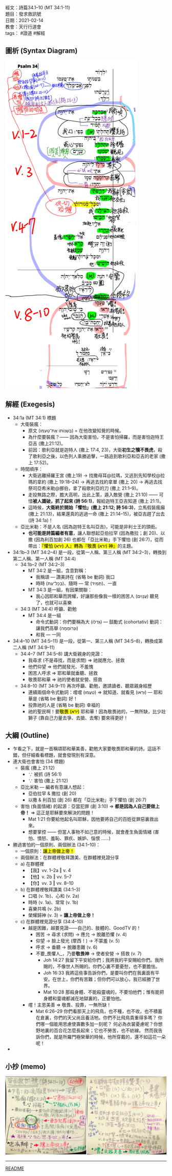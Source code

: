 經文：詩篇34.1–10 (MT 34:1-11)  
題目：發求救訊號  
日期：2021-02-14  
教會：天行行道會  
tags： #證道  #解經  

## 圖析 (Syntax Diagram)


![](images/2021-02-14%20%E8%A9%A934.1%E2%80%9310a.png)


## 解經 (Exegesis)
- 34:1a (MT 34:1) 標題
	- 大衛裝瘋：
		- 原文 (בְּשַׁנּוֹתוֹ אֶת־טַעְמוֹ) = 在他改變知覺的時候。
		- 為什麼要裝瘋？—— 因為大衛害怕，不是害怕掃羅，而是害怕迦特王亞吉  (撒上21:12)。
		- 前因：歌利亞就是迦特人 (撒上 17:4, 23)，大衛**初生之犢不畏虎**，殺了歌利亞之後，以色列人乘勝追擊，一路追到歌利亞和亞吉的老家 (撒上 17:52)。
	- 時間順序：
		- 大衛逃離掃羅王宮 (撒上19) → 找撒母耳@拉瑪，又逃到先知學校@拉瑪的拿約  (撒上 19:18–24) → 再逃去找約拿單 (撒上 20) → 再逃去找祭司亞希米勒@挪伯，拿了殺歌利亞的刀 (撒上 21:1–9)。
		- 走投無路之際，膽大高明，出此上策，遁入敵營 (撒上 21:10) —— 可惜**被人識破，抓了起來 (詩 56:1)**，報給迦特王亞吉知道 (撒上 21:1)。
		- 這時候，**大衛終於開始「懼怕」(撒上 21:12; 詩 56:3)**，立馬假裝瘋癲 (撒上 21:13)，結果還真的逃過一命 (撒上 21:14–15)，被亞吉趕了出去 (詩 34:1a)！
	- 亞比米勒：不是人名 (因為迦特王名叫亞吉)，可能是非利士王的頭銜。
		- **也可能是詩篇編者有意**，讓人聯想起亞伯拉罕 (因為撒拉；創 20)、以撒 (因為利百加創 26) 也都在「亞比米勒」手下懼怕 (創 26:7)，從而帶出：<mark>『懼怕 (ִירא) 人』轉為『敬畏 (ִירא) 神』</mark>的主題。
- 34:1b–3 (MT 34:2–4) 是一段，從第一人稱、第三人稱 (MT 34:2–3)，轉換到第二人稱、第一人稱 (MT 34:4)
	- 34:1b–2 (MT 34:2–3)
		- MT 34:2 是一組，含意對稱：
			- 我稱頌 — 讚美詩在 (省略 be 動詞) 我口
			- 時時 (בְּכָל־עֵת)、隨時 — 常 (תָּמִיד)、一直
		- MT 34:3 是一組，有因果關聯：
			- 我心因耶和華而誇耀，好讓那些像我一樣的困苦人 (עֲנָוִים) 聽見了，也就可以喜樂
	- 34:3 (MT 34:4) 呼籲、勸勉
		- MT 34:4 是一組
			- 命令式動詞：你們要稱為大 (גַּדְּלוּ) — 鼓勵式 (cohortativ) 動詞：讓我們高舉 (וּנְרוֹמְמָה)
			- 和我 — 一同
- 34:4–10 (MT 34:5–11) 是一段，從第一、第三人稱 (MT 34:5–8)，轉換成第二人稱 (MT 34:9–11)
	- 34:4–7 (MT 34:5–8) 講大衛親身的見證：
		- 我尋求 (不是尋找，而是求問) ⇒ 祂就應允、拯救
		- 他們仰望 ⇒ 他們就發光、不羞愧
		- 困苦人呼求 ⇒ 耶和華就垂聽、拯救
		- 敬畏耶和華 ⇒ 祂的使者就安營、搭救
	- 34:8–10 (MT 34:9–11) 再次呼籲、勸勉，邀請讀者、聽眾親身經歷
		- 連續兩個命令式動詞：嚐嚐 (טַעֲמוּ) ⇒ 就知道、就看見 (וּרְאוּ) — 耶和華是 (省略 be 動詞) 好！
		- 投靠祂的人是 (省略 be 動詞) 幸福的
		- 祂的聖民啊！要<mark>敬畏 (ִירא)</mark> 耶和華！因為敬畏祂的，一無所缺，比少壯獅子 (靠自己力量去爭、去搶、去奪) 要來得更好！

## 大綱 (Outline)
- 乍看之下，就是一首稱頌耶和華美善，勸勉大家要敬畏耶和華的詩。這話不錯，但仔細看看標題，就會發現別有深意。
- 連大衛也會害怕 (34 標題)
	- 裝瘋 (撒上 21:12)
		- ∵ 被抓 (詩 56:1) 
		- ∵ 害怕 (撒上 21:12)
	- 亞比米勒 — 編者有意讓人想起：
		- 亞伯拉罕 & 撒拉 (創 20)
		- 以撒 & 利百加 (創 26) 都在「亞比米勒」手下懼怕 (創 26:7)
	- 害怕 (負面情緒) 的起源：亞當犯罪 (創 3:10) ⇒ **都是因為人自己要做上帝！** ⇒ 這正是耶穌要來解決的問題！
		- Mat 1:21  你要給他起名叫耶穌，因他要將自己的百姓從罪惡裏救出來。
		- 想要掌控 —— 但當人事物不如己意的時候，就會產生負面情緒 (害怕、憤怒、羞恥、罪疚、嫉妒、惱恨 ……)
- 勝過害怕的一個原則、兩個辦法 (34:1–10)：
	- 一個原則：<mark>讓上帝做上帝！</mark>
	- 兩個辦法：在群體裡敬拜讚美、在群體裡見證分享
	- a) 在群體裡
		- 【我】vv. 1–2a ‖ v. 4
		- 【他】v. 2b ‖ vv. 5–7
		- 【你】vv. 3 ‖ vv. 8–10
	- b) 在群體裡敬拜讚美 (34:1–3)
		- 口唱 (v. 1b)、心和 (v. 2a)
		- 時時 (v. 1a)、常常 (v. 1b)
		- 喜樂共鳴 (v. 2b)
		- 榮耀歸神 (v. 3) = **讓上帝做上帝！**
	- c) 在群體裡見證分享 (34:4–10)
		- 越是困難，越要見證——自己的、肢體的、GoodTV 的！
			- 困苦 → 尋求 (求問) → 應允 → 脫離恐懼 (v. 4)
			- 仰望 → 臉上發光 (摩西！) → 不蒙羞 (v. 5)
			- 呼求 → 垂聽 → 脫離患難 (v. 6)
			- 不要_畏懼人_，乃要**敬畏神** → 使者安營 → 搭救 (v. 7)
				- Joh 14:27 我留下平安給你們；我將我的平安賜給你們。我所賜的，不像世人所賜的。你們心裏不要憂愁，也不要膽怯。
				- Joh 16:33  我將這些事告訴你們，是要叫你們在我裏面有平安。在世上，你們有苦難；但你們可以放心，我已經勝了世界。
				- Mat 10:28 那殺身體、不能殺靈魂的，不要怕他們；惟有能把身體和靈魂都滅在地獄裏的，正要怕他。
		- 嚐！主恩美善 ⇒ 敬畏、投靠，一無所缺！
			- Mat 6:26–29 你們看那天上的飛鳥，也不種，也不收，也不積蓄在倉裏，你們的天父尚且養活牠。你們不比飛鳥貴重得多嗎？ 你們哪一個能用思慮使壽數多加一刻呢？ 何必為衣裳憂慮呢？你想野地裏的百合花怎麼長起來；它也不勞苦，也不紡線。 然而我告訴你們，就是所羅門極榮華的時候，他所穿戴的，還不如這花一朵呢！
- 

## 小抄 (memo)
![](images/2021-02-14%20詩34.1–10小抄.jpg)


---
[README](README.md)
